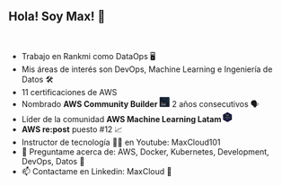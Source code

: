 ## **Hola! Soy Max!** 🤵

<br />
<!-- LIST-ACTIVITIES:START -->

- Trabajo en Rankmi como DataOps 🖥️
- Mis áreas de interés son DevOps, Machine Learning e Ingeniería de Datos 🛠️
- 11 certificaciones de AWS
- Nombrado <b>AWS Community Builder</b> <img src="img/banner-cb.png" width="18" height="18"> 2 años consecutivos 🗣️
- Líder de la comunidad <b>AWS Machine Learning Latam </b><img src="img/ug_leader.jpg" width="16" height="18">
- <b>AWS re:post</b> puesto #12 📈
- Instructor de tecnología 👨‍🏫 en Youtube: MaxCloud101
- 💬 Preguntame acerca de: AWS, Docker, Kubernetes, Development, DevOps, Datos 🐳
- 📫 Contactame en Linkedin: MaxCloud 👋
  
<!--LIST-ACTIVITIES:END -->


